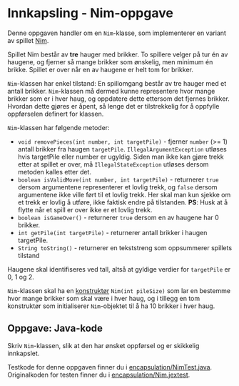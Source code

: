 # Innkapsling - Nim-oppgave

Denne oppgaven handler om en `Nim`-klasse, som implementerer en variant av spillet [Nim](https://en.wikipedia.org/wiki/Nim).

Spillet Nim består av **tre** hauger med brikker. To spillere velger på tur én av haugene, og fjerner så mange brikker som ønskelig, men minimum én brikke. Spillet er over når en av haugene er helt tom for brikker.

`Nim`-klassen har enkel tilstand: En spillomgang består av tre hauger med et antall brikker. `Nim`-klassen må dermed kunne representere hvor mange brikker som er i hver haug, og oppdatere dette ettersom det fjernes brikker. Hvordan dette gjøres er åpent, så lenge det er tilstrekkelig for å oppfylle oppførselen definert for klassen.

`Nim`-klassen har følgende metoder:

- `void removePieces(int number, int targetPile)` - fjerner `number` (>= 1) antall brikker fra haugen `targetPile`. `IllegalArgumentException` utløses hvis targetPile eller number er ugyldig. Siden man ikke kan gjøre trekk etter at spillet er over, må `IllegalStateException` utløses dersom metoden kalles etter det.
- `boolean isValidMove(int number, int targetPile)` - returnerer `true` dersom argumentene representerer et lovlig trekk, og `false` dersom argumentene ikke ville ført til et lovlig trekk. Her skal man kun sjekke om et trekk er lovlig å utføre, ikke faktisk endre på tilstanden. **PS**: Husk at å flytte når et spill er over ikke er et lovlig trekk.
- `boolean isGameOver()` - returnerer `true` dersom en av haugene har 0 brikker.
- `int getPile(int targetPile)` - returnerer antall brikker i haugen targetPile.
- `String toString()` - returnerer en tekststreng som oppsummerer spillets tilstand

Haugene skal identifiseres ved tall, altså at gyldige verdier for `targetPile` er 0, 1 og 2.

`Nim`-klassen skal ha en [konstruktør](https://www.ntnu.no/wiki/display/tdt4100/Klasser+i+java#Klasserijava-constructor) `Nim(int pileSize)` som lar en bestemme hvor mange brikker som skal være i hver haug, og i tillegg en tom konstruktør som initialiserer `Nim`-objektet til å ha 10 brikker i hver haug.

## Oppgave: Java-kode

Skriv `Nim`-klassen, slik at den har ønsket oppførsel og er skikkelig innkapslet.

Testkode for denne oppgaven finner du i [encapsulation/NimTest.java](../../tests/encapsulation/NimTest.java). Originalkoden for testen finner du i [encapsulation/Nim.jextest](../../tests/encapsulation/Nim.jextest).
